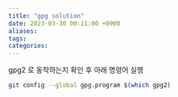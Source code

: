 ```yaml
---
title: "gpg solution"
date: 2023-03-30 00:11:00 +0900
aliases: 
tags: 
categories: 
---
```


gpg2 로 동작하는지 확인 후 아래 명령어 실행

```bash
git config --global gpg.program $(which gpg2)
```